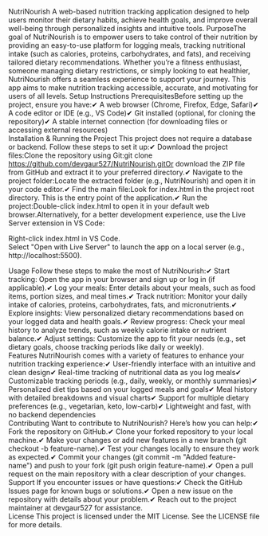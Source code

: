 NutriNourish
A web-based nutrition tracking application designed to help users monitor their dietary habits, achieve health goals, and improve overall well-being through personalized insights and intuitive tools.
PurposeThe goal of NutriNourish is to empower users to take control of their nutrition by providing an easy-to-use platform for logging meals, tracking nutritional intake (such as calories, proteins, carbohydrates, and fats), and receiving tailored dietary recommendations. Whether you’re a fitness enthusiast, someone managing dietary restrictions, or simply looking to eat healthier, NutriNourish offers a seamless experience to support your journey. This app aims to make nutrition tracking accessible, accurate, and motivating for users of all levels.
Setup Instructions
PrerequisitesBefore setting up the project, ensure you have:✔ A web browser (Chrome, Firefox, Edge, Safari)✔ A code editor or IDE (e.g., VS Code)✔ Git installed (optional, for cloning the repository)✔ A stable internet connection (for downloading files or accessing external resources)  
Installation & Running the Project
This project does not require a database or backend. Follow these steps to set it up:✔ Download the project files:Clone the repository using Git:git clone https://github.com/devgaur527/NutriNourish.gitOr download the ZIP file from GitHub and extract it to your preferred directory.✔ Navigate to the project folder:Locate the extracted folder (e.g., NutriNourish) and open it in your code editor.✔ Find the main file:Look for index.html in the project root directory. This is the entry point of the application.✔ Run the project:Double-click index.html to open it in your default web browser.Alternatively, for a better development experience, use the Live Server extension in VS Code:  

Right-click index.html in VS Code.  
Select "Open with Live Server" to launch the app on a local server (e.g., http://localhost:5500).

Usage
Follow these steps to make the most of NutriNourish:✔ Start tracking: Open the app in your browser and sign up or log in (if applicable).✔ Log your meals: Enter details about your meals, such as food items, portion sizes, and meal times.✔ Track nutrition: Monitor your daily intake of calories, proteins, carbohydrates, fats, and micronutrients.✔ Explore insights: View personalized dietary recommendations based on your logged data and health goals.✔ Review progress: Check your meal history to analyze trends, such as weekly calorie intake or nutrient balance.✔ Adjust settings: Customize the app to fit your needs (e.g., set dietary goals, choose tracking periods like daily or weekly).  
Features
NutriNourish comes with a variety of features to enhance your nutrition tracking experience:✔ User-friendly interface with an intuitive and clean design✔ Real-time tracking of nutritional data as you log meals✔ Customizable tracking periods (e.g., daily, weekly, or monthly summaries)✔ Personalized diet tips based on your logged meals and goals✔ Meal history with detailed breakdowns and visual charts✔ Support for multiple dietary preferences (e.g., vegetarian, keto, low-carb)✔ Lightweight and fast, with no backend dependencies  
Contributing
Want to contribute to NutriNourish? Here’s how you can help:✔ Fork the repository on GitHub.✔ Clone your forked repository to your local machine.✔ Make your changes or add new features in a new branch (git checkout -b feature-name).✔ Test your changes locally to ensure they work as expected.✔ Commit your changes (git commit -m "Added feature-name") and push to your fork (git push origin feature-name).✔ Open a pull request on the main repository with a clear description of your changes.  
Support
If you encounter issues or have questions:✔ Check the GitHub Issues page for known bugs or solutions.✔ Open a new issue on the repository with details about your problem.✔ Reach out to the project maintainer at devgaur527 for assistance.  
License
This project is licensed under the MIT License. See the LICENSE file for more details.
